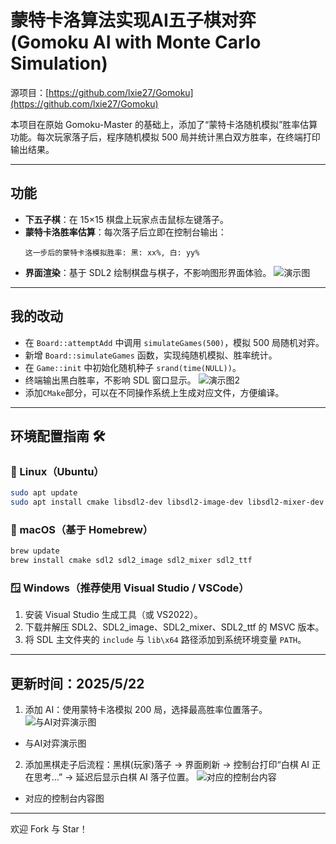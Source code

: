 # 蒙特卡洛算法实现AI五子棋对弈(Gomoku AI with Monte Carlo Simulation)

源项目：[https://github.com/lxie27/Gomoku](https://github.com/lxie27/Gomoku)

本项目在原始 Gomoku-Master 的基础上，添加了“蒙特卡洛随机模拟”胜率估算功能。每次玩家落子后，程序随机模拟 500 局并统计黑白双方胜率，在终端打印输出结果。

---

## 功能

- **下五子棋**：在 15×15 棋盘上玩家点击鼠标左键落子。  
- **蒙特卡洛胜率估算**：每次落子后立即在控制台输出：
  ```
  这一步后的蒙特卡洛模拟胜率: 黑: xx%, 白: yy%
  ```
- **界面渲染**：基于 SDL2 绘制棋盘与棋子，不影响图形界面体验。
![演示图](https://res.cloudinary.com/ddacx9czn/image/upload/v1747838315/2327929c-a670-4707-9e56-53537fe04d5e.png)
---

## 我的改动

- 在 `Board::attemptAdd` 中调用 `simulateGames(500)`，模拟 500 局随机对弈。  
- 新增 `Board::simulateGames` 函数，实现纯随机模拟、胜率统计。  
- 在 `Game::init` 中初始化随机种子 `srand(time(NULL))`。  
- 终端输出黑白胜率，不影响 SDL 窗口显示。
![演示图2](https://res.cloudinary.com/ddacx9czn/image/upload/v1747838388/6b2ac052-cebe-417a-81e1-f5605b3b0f6f.png)
- 添加`CMake`部分，可以在不同操作系统上生成对应文件，方便编译。

---

## 环境配置指南 🛠️

### 🔵 Linux（Ubuntu）
```bash
sudo apt update
sudo apt install cmake libsdl2-dev libsdl2-image-dev libsdl2-mixer-dev libsdl2-ttf-dev
```

### 🍎 macOS（基于 Homebrew）
```bash
brew update
brew install cmake sdl2 sdl2_image sdl2_mixer sdl2_ttf
```

### 🪟 Windows（推荐使用 Visual Studio / VSCode）
1. 安装 Visual Studio 生成工具（或 VS2022）。  
2. 下载并解压 SDL2、SDL2_image、SDL2_mixer、SDL2_ttf 的 MSVC 版本。  
3. 将 SDL 主文件夹的 `include` 与 `lib\x64` 路径添加到系统环境变量 `PATH`。  

---
## 更新时间：2025/5/22
1. 添加 AI：使用蒙特卡洛模拟 200 局，选择最高胜率位置落子。
![与AI对弈演示图](https://res.cloudinary.com/ddacx9czn/image/upload/v1747917253/08771634-f5e2-42f4-9a71-3f9198f9a70d.png)
* 与AI对弈演示图
2. 添加黑棋走子后流程：黑棋(玩家)落子 → 界面刷新 → 控制台打印“白棋 AI 正在思考...” → 延迟后显示白棋 AI 落子位置。
![对应的控制台内容](https://res.cloudinary.com/ddacx9czn/image/upload/v1747917361/3169b4fc-a63d-4dba-9075-2bc384d35672.png)
* 对应的控制台内容图
---

欢迎 Fork 与 Star！
